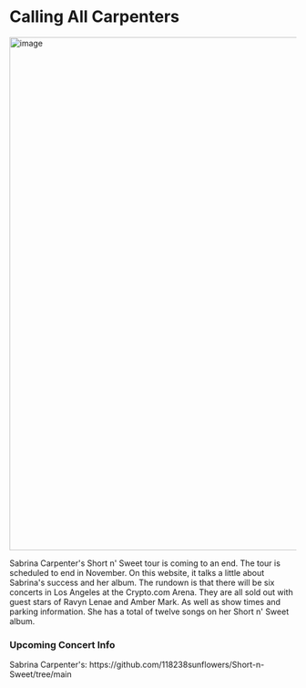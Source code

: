 # Calling All Carpenters

<img width="1600" height="901" alt="image" src="https://github.com/user-attachments/assets/7e14860c-188c-48e2-b1b3-1b43fde8cdd8" />


<p> Sabrina Carpenter's Short n' Sweet tour is coming to an end. The tour is scheduled to end in November. On this website, it talks a little about Sabrina's success and her album. The rundown is that there will be six concerts in Los Angeles at the Crypto.com Arena. They are all sold out with guest stars of Ravyn Lenae and Amber Mark. As well as show times and parking information. She has a total of twelve songs on her Short n' Sweet album. </p>

<h3> Upcoming Concert Info </h4>
<p> Sabrina Carpenter's: https://github.com/118238sunflowers/Short-n-Sweet/tree/main </p>
